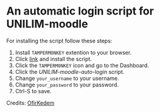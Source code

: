 # An automatic login script for UNILIM-moodle
For installing the script follow these steps:
1. Install `TAMPERMONKEY` extention to your browser.
2. Click [link](https://github.com/venturqx/UNILIM-moodle-auto-login/raw/main/script.user.js) and install the script.
3. Click the `TAMPERMONKEY` icon and go to the Dashboard.
4. Click the *UNILIM-moodle-auto-login* script.
5. Change `your_username` to your username. 
5. Change `your_password` to your password. 
6. Ctrl-S to save.


Credits:
[OfirKedem](https://github.com/OfirKedem/TAU-moodle-auto-login)
